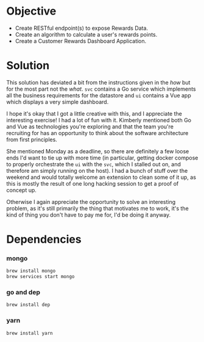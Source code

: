 # Objective
* Create RESTful endpoint(s) to expose Rewards Data.
* Create an algorithm to calculate a user's rewards points.
* Create a Customer Rewards Dashboard Application.

# Solution
This solution has deviated a bit from the instructions given in the _how_ but for the most part not the _what_. `svc` contains a Go service which implements all the business requirements for the datastore and `ui` contains a Vue app which displays a very simple dashboard.

I hope it's okay that I got a little creative with this, and I appreciate the interesting exercise! I had a lot of fun with it. Kimberly mentioned both Go and Vue as technologies you're exploring and that the team you're recruiting for has an opportunity to think about the software architecture from first principles.

She mentioned Monday as a deadline, so there are definitely a few loose ends I'd want to tie up with more time (in particular, getting docker compose to properly orchestrate the `ui` with the `svc`, which I stalled out on, and therefore am simply running on the host). I had a bunch of stuff over the weekend and would totally welcome an extension to clean some of it up, as this is mostly the result of one long hacking session to get a proof of concept up.

Otherwise I again appreciate the opportunity to solve an interesting problem, as it's still primarily the thing that motivates me to work, it's the kind of thing you don't have to pay me for, I'd be doing it anyway.

# Dependencies
### mongo 
```sh
brew install mongo
brew services start mongo
```
### go and dep
```sh
brew install dep
```
### yarn
```sh
brew install yarn
```